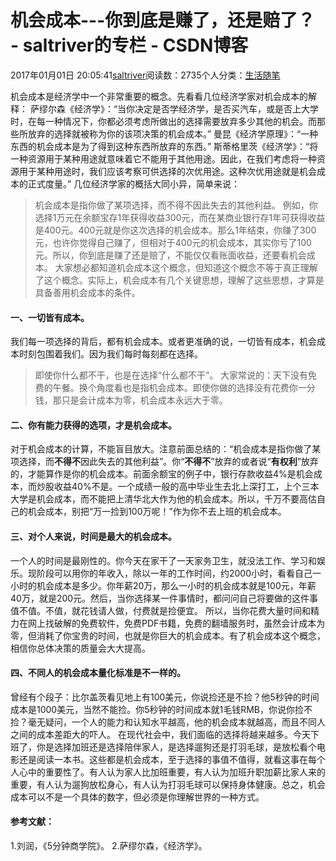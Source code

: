 
# 机会成本---你到底是赚了，还是赔了？ - saltriver的专栏 - CSDN博客


2017年01月01日 20:05:41[saltriver](https://me.csdn.net/saltriver)阅读数：2735个人分类：[生活随笔																](https://blog.csdn.net/saltriver/article/category/6489808)



机会成本是经济学中一个非常重要的概念。先看看几位经济学家对机会成本的解释：
萨缪尔森《经济学》：“当你决定是否学经济学，是否买汽车，或是否上大学时，在每一种情况下，你都必须考虑所做出的选择需要放弃多少其他的机会。而那些所放弃的选择就被称为你的该项决策的机会成本。”
曼昆《经济学原理》：“一种东西的机会成本是为了得到这种东西所放弃的东西。”
斯蒂格里茨《经济学》：“将一种资源用于某种用途就意味着它不能用于其他用途。因此，在我们考虑将一种资源用于某种用途时，我们应该考察可供选择的次优用途。这种次优用途就是机会成本的正式度量。”
几位经济学家的概括大同小异，简单来说：
> 机会成本是指你做了某项选择，而不得不因此失去的其他利益。
例如，你选择1万元在余额宝存1年获得收益300元，而在某商业银行存1年可获得收益是400元。400元就是你这次选择的机会成本。那么1年结束，你赚了300元，也许你觉得自己赚了，但相对于400元的机会成本，其实你亏了100元。所以，你到底是赚了还是赔了，不能仅仅看账面收益，还要看机会成本。
大家想必都知道机会成本这个概念，但知道这个概念不等于真正理解了这个概念。实际上，机会成本有几个关键思想，理解了这些思想，才算是具备善用机会成本的条件。
#### 一、一切皆有成本。
我们每一项选择的背后，都有机会成本。或者更准确的说，一切皆有成本，机会成本时刻包围着我们。因为我们每时每刻都在选择。
> 即使你什么都不干，也是在选择“什么都不干”。
大家常说的：天下没有免费的午餐。换个角度看也是指机会成本。即使你做的选择没有花费你一分钱，那只是会计成本为零，机会成本永远大于零。
#### 二、你有能力获得的选项，才是机会成本。
对于机会成本的计算，不能盲目放大。注意前面总结的：“机会成本是指你做了某项选择，而**不得不**因此失去的其他利益”。你“**不得不**”放弃的或者说“**有权利**”放弃的，才能算作是你的机会成本。前面余额宝的例子中，银行存款收益4%是机会成本，而炒股收益40%不是。一个成绩一般的高中毕业生去北上深打工，上个三本大学是机会成本，而不能把上清华北大作为他的机会成本。所以，千万不要高估自己的机会成本，别把“万一捡到100万呢！”作为你不去上班的机会成本。
#### 三、对个人来说，时间是最大的机会成本。
一个人的时间是最刚性的。你今天在家干了一天家务卫生，就没法工作、学习和娱乐。现阶段可以用你的年收入，除以一年的工作时间，约2000小时，看看自己一小时的机会成本是多少。你年薪20万，那么一小时的机会成本就是100元，年薪40万，就是200元。然后，当你选择某一件事情时，都问问自己将要做的这件事值不值。不值，就花钱请人做，付费就是捡便宜。
所以，当你花费大量时间和精力在网上找破解的免费软件，免费PDF书籍，免费的翻墙服务时，虽然会计成本为零，但消耗了你宝贵的时间，也就是你巨大的机会成本。有了机会成本这个概念，相信你总体决策的质量会大大提高。
#### 四、不同人的机会成本量化标准是不一样的。
曾经有个段子：比尔盖茨看见地上有100美元，你说捡还是不捡？他5秒钟的时间成本是1000美元，当然不能捡。你5秒钟的时间成本就1毛钱RMB，你说你捡不捡？毫无疑问，一个人的能力和认知水平越高，他的机会成本就越高，而且不同人之间的成本差距大的吓人。
在现代社会中，我们面临的选择将越来越多。今天下班了，你是选择加班还是选择陪伴家人，是选择遛狗还是打羽毛球，是放松看个电影还是阅读一本书。这些都是机会成本，至于选择的事值不值得，就看这事在每个人心中的重要性了。有人认为家人比加班重要，有人认为加班升职加薪比家人来的重要，有人认为遛狗放松身心，有人认为打羽毛球可以保持身体健康。总之，机会成本可以不是一个具体的数字，但必须是你理解世界的一种方式。
#### 参考文献：
1.刘润，《5分钟商学院》。
2.萨缪尔森，《经济学》。

